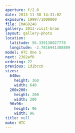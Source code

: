 ```yaml
---
aperture: f/2.0
date: 2013-11-30 14:31:02
exposure: 19997/1000000
file: IMAG0248
gallery: 2013-visit-bram
layout: gallery-photo
location:
  latitude: 56.339138027778
  longitude: -2.7816941388889
model: HTC One S
next: 2302af0
ordering: 22
previous: 1d1bcc0
sizes:
  640w:
    height: 360
    width: 640
  200x200:
    height: 200
    width: 200
  96x96:
    height: 96
    width: 96
title: null
make: HTC
---
```

